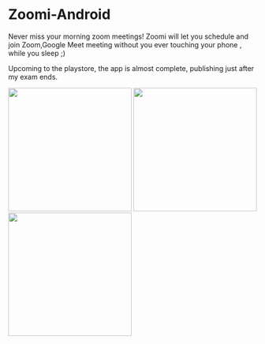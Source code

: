 # Zoomi-Android
Never miss your morning zoom meetings!
Zoomi will let you schedule and join Zoom,Google Meet meeting without you ever touching your phone , while you sleep ;)

Upcoming to the playstore, the app is almost complete, publishing just after my exam ends.

  <img src="https://user-images.githubusercontent.com/59350776/159150603-0c006c49-f319-4e87-9145-0191f155dce7.jpg" width="250">
  <img src="https://user-images.githubusercontent.com/59350776/162385758-d2afc001-f78c-4c77-ba2c-7cb7c8da74d5.jpg" width="250">
  <img src="https://user-images.githubusercontent.com/59350776/162385767-a6677f48-159b-405a-90e0-b07b5c66aead.jpg" width="250">

